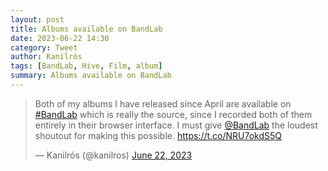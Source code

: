 ```yaml
---
layout: post
title: Albums available on BandLab
date: 2023-06-22 14:30
category: Tweet
author: Kanilrós
tags: [BandLab, Hive, Film, album]
summary: Albums available on BandLab
---
```


<blockquote class="twitter-tweet"><p lang="en" dir="ltr">Both of my albums I have released since April are available on <a href="https://twitter.com/hashtag/BandLab?src=hash&amp;ref_src=twsrc%5Etfw">#BandLab</a> which is really the source, since I recorded both of them entirely in their browser interface. I must give <a href="https://twitter.com/BandLab?ref_src=twsrc%5Etfw">@BandLab</a> the loudest shoutout for making this possible. <a href="https://t.co/NRU7okdS5Q">https://t.co/NRU7okdS5Q</a></p>&mdash; Kanilrós (@kanilros) <a href="https://twitter.com/kanilros/status/1671881393746612224?ref_src=twsrc%5Etfw">June 22, 2023</a></blockquote> <script async src="https://platform.twitter.com/widgets.js" charset="utf-8"></script>